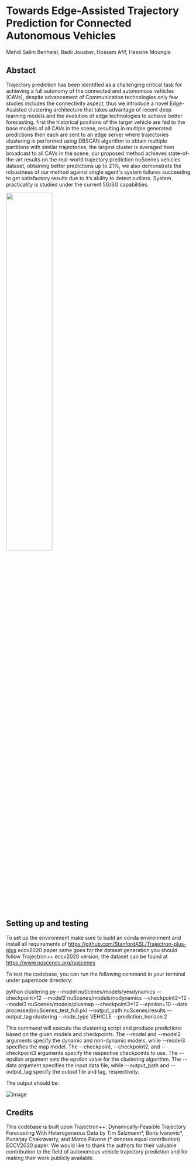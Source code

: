 # Towards Edge-Assisted Trajectory Prediction for Connected Autonomous Vehicles
Mehdi Salim Benhelal, Badii Jouaber, Hossam Afif, Hassine Moungla

## Abstact

Trajectory prediction has been identified as a challenging critical task for achieving a full autonomy of the connected and autonomous vehicles (CAVs), despite advancement of Communication technologies  only few studies includes the connectivity aspect, thus we introduce a novel Edge-Assisted clustering architecture that takes advantage of recent deep learning models and the evolution of edge technologies to achieve better forecasting. first the historical positions of the target vehicle are fed to the base models of all CAVs in the scene, resulting in multiple generated predictions then each are sent to an edge server where trajectories clustering is performed using DBSCAN algorithm to obtain multiple partitions with similar trajectories, the largest cluster is averaged then broadcast to all CAVs in the scene, our proposed method achieves state-of-the-art results on the real-world trajectory prediction nuScenes vehicles dataset, obtaining better predictions up to 21%, we also demonstrate the robustness of our method against single agent's system failures succeeding to get satisfactory results due to it’s ability to detect outliers. System  practicality is studied under the current 5G/6G capabilities.


<img src="https://user-images.githubusercontent.com/130567644/236206993-097f1088-af9d-442f-bd14-2c98b7e42bdb.png" width=50% height=50%>

## Setting up and testing
To set up the environment make sure to build an conda environment and install all requirements of https://github.com/StanfordASL/Trajectron-plus-plus eccv2020 paper same goes for the dataset generation you should follow Trajectron++ eccv2020 version, the dataset can be found at https://www.nuscenes.org/nuscenes

To test the codebase, you can run the following command in your terminal under papercode directory:


python clustering.py --model nuScenes/models/yesdynamics --checkpoint=12 --model2 nuScenes/models/nodynamics --checkpoint2=12 --model3 nuScenes/models/plusmap --checkpoint3=12 --epsilon=10 --data processed/nuScenes_test_full.pkl --output_path nuScenes/results --output_tag clustering --node_type VEHICLE
--prediction_horizon 2


This command will execute the clustering script and produce predictions based on the given models and checkpoints. The --model and --model2 arguments specify the dynamic and non-dynamic models, while --model3 specifies the map model. The --checkpoint, --checkpoint2, and --checkpoint3 arguments specify the respective checkpoints to use. The --epsilon argument sets the epsilon value for the clustering algorithm. The --data argument specifies the input data file, while --output_path and --output_tag specify the output file and tag, respectively.


The output should be: 


![image](https://user-images.githubusercontent.com/130567644/236200982-22b3b080-a5e2-4a83-9785-7cffad42bdd7.png)
## Credits
This codebase is built upon Trajectron++: Dynamically-Feasible Trajectory Forecasting With Heterogeneous Data by Tim Salzmann*, Boris Ivanovic*, Punarjay Chakravarty, and Marco Pavone (* denotes equal contribution) ECCV2020 paper. We would like to thank the authors for their valuable contribution to the field of autonomous vehicle trajectory prediction and for making their work publicly available.
